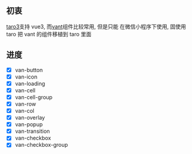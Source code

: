 ## 初衷

[taro3](https://github.com/nervjs/taro)支持 vue3, 而[vant](https://github.com/youzan/vant-weapp/)组件比较常用, 但是只能
在微信小程序下使用, 固使用 taro 把 vant 的组件移植到 taro 里面

## 进度

- [x] van-button
- [x] van-icon
- [x] van-loading
- [x] van-cell
- [x] van-cell-group
- [x] van-row
- [x] van-col
- [x] van-overlay
- [x] van-popup
- [x] van-transition
- [x] van-checkbox
- [x] van-checkbox-group

